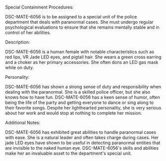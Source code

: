 Special Containment Procedures:

DSC-MATE-6056 is to be assigned to a special unit of the police department that deals with paranormal cases. She must undergo regular psychological evaluations to ensure that she remains mentally stable and in control of her abilities.

Description:

DSC-MATE-6056 is a human female with notable characteristics such as red lips, VR Jade LED eyes, and pigtail hair. She wears a green cross earring and a choker as her primary accessories. She often dons an LED gas mask while on duty.

Personality:

DSC-MATE-6056 has shown a strong sense of duty and responsibility when dealing with the paranormal. She is a skilled police officer, but she also knows how to have fun. DSC-MATE-6056 has a keen sense of humor, often being the life of the party and getting everyone to dance or sing along to their favorite songs. Despite her lighthearted personality, she is very serious about her work and would stop at nothing to complete her mission.

Additional Notes:

DSC-MATE-6056 has exhibited great abilities to handle paranormal cases with ease. She is a natural leader and often takes charge during cases. Her jade LED eyes have shown to be useful in detecting paranormal entities that are invisible to the naked human eye. DSC-MATE-6056's skills and abilities make her an invaluable asset to the department's special unit.